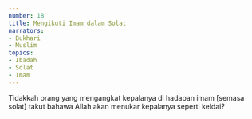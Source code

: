 ```yaml
---
number: 18
title: Mengikuti Imam dalam Solat
narrators:
- Bukhari
- Muslim
topics:
- Ibadah
- Solat
- Imam
---
```


Tidakkah orang yang mengangkat kepalanya di hadapan imam [semasa solat] takut bahawa Allah akan menukar kepalanya seperti keldai?
